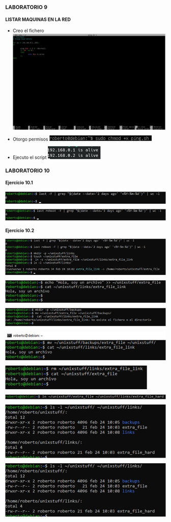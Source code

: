 ### LABORATORIO 9

#### LISTAR MAQUINAS EN LA RED

- Creo el fichero
![](https://github.com/rbuegar/Despliegue/blob/master/Bloque%20B%20-%20Slackware/Imagenes6/LAB9%20CAP1.jpg?raw=true)

- Otorgo permisos
![](https://github.com/rbuegar/Despliegue/blob/master/Bloque%20B%20-%20Slackware/Imagenes6/LAB9%20CAP2.jpg?raw=true)

- Ejecuto el script
![](https://github.com/rbuegar/Despliegue/blob/master/Bloque%20B%20-%20Slackware/Imagenes6/LAB9%20CAP3.jpg?raw=true)


### LABORATORIO 10

#### Ejercicio 10.1

![](https://github.com/rbuegar/Despliegue/blob/master/Bloque%20B%20-%20Slackware/Imagenes6/LAB10%20CAP1.jpg?raw=true)

![](https://github.com/rbuegar/Despliegue/blob/master/Bloque%20B%20-%20Slackware/Imagenes6/LAB10%20CAP2.jpg?raw=true)

#### Ejercicio 10.2

![](https://github.com/rbuegar/Despliegue/blob/master/Bloque%20B%20-%20Slackware/Imagenes6/LAB10%20CAP3.jpg?raw=true)

![](https://github.com/rbuegar/Despliegue/blob/master/Bloque%20B%20-%20Slackware/Imagenes6/LAB10%20CAP4.jpg?raw=true)

![](https://github.com/rbuegar/Despliegue/blob/master/Bloque%20B%20-%20Slackware/Imagenes6/LAB10%20CAP5.jpg?raw=true)

![](https://github.com/rbuegar/Despliegue/blob/master/Bloque%20B%20-%20Slackware/Imagenes6/LAB10%20CAP6.jpg?raw=true)

![](https://github.com/rbuegar/Despliegue/blob/master/Bloque%20B%20-%20Slackware/Imagenes6/LAB10%20CAP7.jpg?raw=true)

![](https://github.com/rbuegar/Despliegue/blob/master/Bloque%20B%20-%20Slackware/Imagenes6/LAB10%20CAP8.jpg?raw=true)

![](https://github.com/rbuegar/Despliegue/blob/master/Bloque%20B%20-%20Slackware/Imagenes6/LAB10%20CAP9.jpg?raw=true)

![](https://github.com/rbuegar/Despliegue/blob/master/Bloque%20B%20-%20Slackware/Imagenes6/LAB10%20CAP9.jpg?raw=true)
